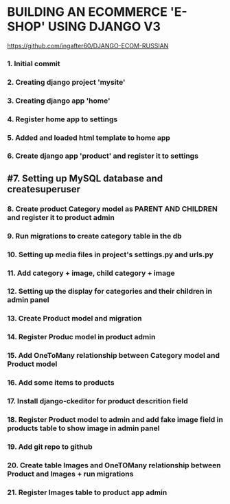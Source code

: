 # BUILDING AN ECOMMERCE 'E-SHOP' USING DJANGO V3
https://github.com/ingafter60/DJANGO-ECOM-RUSSIAN

### 1. Initial commit

### 2. Creating django project 'mysite' 

### 3. Creating django app 'home' 

### 4. Register home app to settings

### 5. Added and loaded html template to home app

### 6. Create django app 'product' and register it to settings 

## #7. Setting up MySQL database and createsuperuser

### 8. Create product Category model as PARENT AND CHILDREN and register it to product admin

### 9. Run migrations to create category table in the db 

### 10. Setting up media files in project's settings.py and urls.py

### 11. Add category + image, child category + image

### 12. Setting up the display for categories and their children in admin panel

### 13. Create Product model and migration

### 14. Register Produc model in product admin

### 15. Add OneToMany relationship between Category model and Product model

### 16. Add some items to products

### 17. Install django-ckeditor for product descrition field

### 18. Register Product model to admin and add fake image field in products table to show image in admin panel

### 19. Add git repo to github

### 20. Create table Images and OneTOMany relationship between Product and Images + run migrations

### 21. Register Images table to product app admin